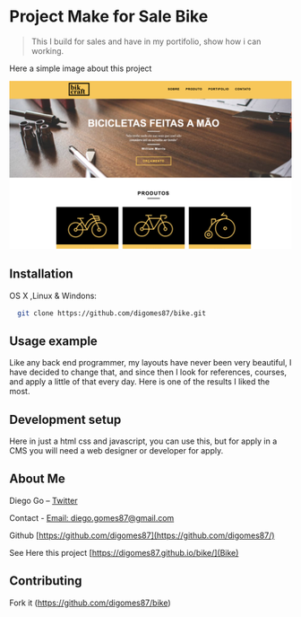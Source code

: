 
# Project Make for Sale Bike
> This I build for sales and have in my portifolio, show how i can working.



Here a simple image about this project

![](assets/bike.png)

## Installation

OS X ,Linux & Windons:

```sh
  git clone https://github.com/digomes87/bike.git
```


## Usage example

Like any back end programmer, my layouts have never been very beautiful, I have decided to change that, and since then I look for references, courses, and apply a little of that every day. Here is one of the results I liked the most.


## Development setup
  Here in just a html css and javascript, you can use this, but for apply in a CMS you will need a web designer or developer for apply.



## About Me

Diego Go – [Twitter](https://twitter.com/@DevDiegoGo) 


Contact - [Email: diego.gomes87@gmail.com](diego.gomes87@gmail.com)


Github [https://github.com/digomes87](https://github.com/digomes87/) 

See Here this project [https://digomes87.github.io/bike/](Bike)

## Contributing

Fork it (<https://github.com/digomes87/bike>)
